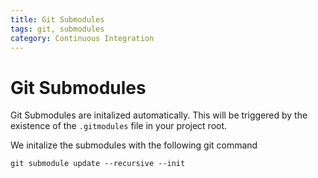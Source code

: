 ```yaml
---
title: Git Submodules
tags: git, submodules
category: Continuous Integration
---
```


# Git Submodules

Git Submodules are initalized automatically. This will be triggered by the existence of the `.gitmodules` file in your project root.

We initalize the submodules with the following git command

`git submodule update --recursive --init`

